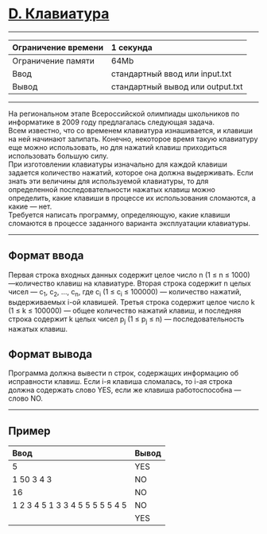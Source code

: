 # [D. Клавиатура](https://contest.yandex.ru/contest/27665/problems/D/)

---
| Ограничение времени | 1 секунда |
| :--- |:--- |
| Ограничение памяти | 64Mb |
| Ввод | стандартный ввод или input.txt |
| Вывод | стандартный вывод или output.txt |
---
На региональном этапе Всероссийской олимпиады школьников по информатике в 2009 году предлагалась следующая задача.  
Всем известно, что со временем клавиатура изнашивается, и клавиши на ней начинают залипать. Конечно, некоторое время такую клавиатуру еще можно использовать, но для нажатий клавиш приходиться использовать большую силу.  
При изготовлении клавиатуры изначально для каждой клавиши задается количество нажатий, которое она должна выдерживать. Если знать эти величины для используемой клавиатуры, то для определенной последовательности нажатых клавиш можно определить, какие клавиши в процессе их использования сломаются, а какие — нет.  
Требуется написать программу, определяющую, какие клавиши сломаются в процессе заданного варианта эксплуатации клавиатуры.

---
## Формат ввода
Первая строка входных данных содержит целое число n (1 ≤ n ≤ 1000) —количество клавиш на клавиатуре. Вторая строка содержит n целых чисел — с<sub>1</sub>, с<sub>2</sub>, …, с<sub>n</sub>, где с<sub>i</sub> (1 ≤ c<sub>i</sub> ≤ 100000) — количество нажатий, выдерживаемых i-ой клавишей. Третья строка содержит целое число k (1 ≤ k ≤ 100000) — общее количество нажатий клавиш, и последняя строка содержит k целых чисел p<sub>j</sub> (1 ≤ p<sub>j</sub> ≤ n) — последовательность нажатых клавиш.

## Формат вывода
Программа должна вывести n строк, содержащих информацию об исправности клавиш. Если i-я клавиша сломалась, то i-ая строка должна содержать слово YES, если же клавиша работоспособна — слово NO.

---
## Пример

| Ввод | Вывод |
| :--- | :--- |
| 5 | YES |
| 1 50 3 4 3 | NO |
| 16 | NO |
| 1 2 3 4 5 1 3 3 4 5 5 5 5 5 4 5 | NO |
| | YES |

